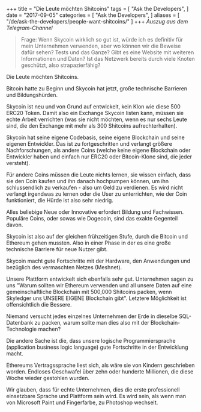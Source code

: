 +++
title = "Die Leute möchten Shitcoins"
tags = [
    "Ask the Developers",
]
date = "2017-09-05"
categories = [
    "Ask the Developers",
]
aliases = [
	"/de/ask-the-developers/people-want-shitcoins/"
]
+++
*Auszug aus dem Telegram-Channel*

> Frage:
Wenn Skycoin wirklich so gut ist, würde ich es definitiv für mein Unternehmen verwenden, aber wo können wir die Beweise dafür sehen? Tests und das Ganze? Gibt es eine Website mit weiteren Informationen und Daten? Ist das Netzwerk bereits durch viele Knoten geschützt, also strapazierfähig?

Die Leute möchten Shitcoins.

Bitcoin hatte zu Beginn und Skycoin hat jetzt, große technische Barrieren und Bildungshürden.

Skycoin ist neu und von Grund auf entwickelt, kein Klon wie diese 500 ERC20 Token. Damit also ein Exchange Skycoin listen kann, müssen sie echte Arbeit verrichten (was sie nicht möchten, wenn es nur sechs Leute sind, die den Exchange mit mehr als 300 Shitcoins aufrechterhalten).

Skycoin hat seine eigene Codebasis, seine eigene Blockchain und seine eigenen Entwickler. Das ist zu fortgeschritten und verlangt größere Nachforschungen, als andere Coins (welche keine eigene Blockchain oder Entwickler haben und einfach nur ERC20 oder Bitcoin-Klone sind, die jeder versteht).

Für andere Coins müssen die Leute nichts lernen, sie wissen einfach, dass sie den Coin kaufen und ihn danach hochpumpen können, um ihn schlussendlich zu verkaufen - also um Geld zu verdienen. Es wird nicht verlangt irgendwas zu lernen oder die User zu unterrichten, wie der Coin funktioniert, die Hürde ist also sehr niedrig.

Alles beliebige Neue oder Innovative erfordert Bildung und Fachwissen. Populäre Coins, oder sowas wie Dogecoin, sind das exakte Gegenteil davon.

Skycoin ist also auf der gleichen frühzeitigen Stufe, durch die Bitcoin und Ethereum gehen mussten. Also in einer Phase in der es eine große technische Barriere für neue Nutzer gibt.

Skycoin macht gute Fortschritte mit der Hardware, den Anwendungen und bezüglich des vermaschten Netzes (Meshnet).

Unsere Plattform entwickelt sich ebenfalls sehr gut. Unternehmen sagen zu uns "Warum sollten wir Ethereum verwenden und all unsere Daten auf eine gemeinschaftliche Blockchain mit 500,000 Shitcoins packen, wenn Skyledger uns UNSERE EIGENE Blockchain gibt". Letztere Möglichkeit ist offensichtlich die Bessere.

Niemand versucht jedes einzelnes Unternehmen der Erde in dieselbe SQL-Datenbank zu packen, warum sollte man dies also mit der Blockchain-Technologie machen?

Die andere Sache ist die, dass unsere logische Programmiersprache (application business logic language) gute Fortschritte in der Entwicklung macht.

Ethereums Vertragssprache liest sich, als wäre sie von Kindern geschrieben worden. Endloses Geschwafel über zehn oder hunderte Millionen, die diese Woche wieder gestohlen wurden.

Wir glauben, dass für echte Unternehmen, dies die erste professionell einsetzbare Sprache und Plattform sein wird. Es wird sein, als wenn man von Microsoft Paint und Fingerfarbe, zu Photoshop wechselt.
